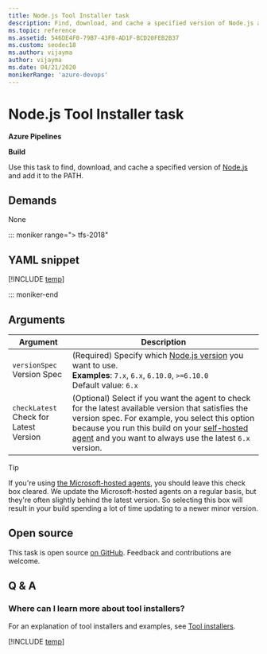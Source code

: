 ```yaml
---
title: Node.js Tool Installer task
description: Find, download, and cache a specified version of Node.js and add it to the PATH
ms.topic: reference
ms.assetid: 546DE4F0-79B7-43F0-AD1F-BCD20FEB2B37
ms.custom: seodec18
ms.author: vijayma
author: vijayma
ms.date: 04/21/2020
monikerRange: 'azure-devops'
---
```


# Node.js Tool Installer task

**Azure Pipelines**

**Build**

Use this task to find, download, and cache a specified version of [Node.js](https://nodejs.org/) and add it to the PATH.

## Demands

None

::: moniker range="> tfs-2018"

## YAML snippet

[!INCLUDE [temp](../includes/yaml/NodeToolV0.md)]

::: moniker-end

## Arguments

| Argument                                    | Description                                                                                                                                                                                                                                                                                        |
| ------------------------------------------- | -------------------------------------------------------------------------------------------------------------------------------------------------------------------------------------------------------------------------------------------------------------------------------------------------- |
| `versionSpec`<br/> Version Spec             | (Required) Specify which [Node.js version](https://nodejs.org/en/download/releases/) you want to use. <br/>**Examples**: `7.x`, `6.x`, `6.10.0`, `>=6.10.0` <br/>Default value: `6.x`                                                                                                              |
| `checkLatest`<br/> Check for Latest Version | (Optional) Select if you want the agent to check for the latest available version that satisfies the version spec. For example, you select this option because you run this build on your [self-hosted agent](../../agents/agents.md#install) and you want to always use the latest `6.x` version. |

> [!TIP]
> If you're using [the Microsoft-hosted agents](../../agents/hosted.md), you should leave this check box cleared. We update the Microsoft-hosted agents on a regular basis, but they're often slightly behind the latest version. So selecting this box will result in your build spending a lot of time updating to a newer minor version.

## Open source

This task is open source [on GitHub](https://github.com/Microsoft/azure-pipelines-tasks). Feedback and contributions are welcome.

## Q & A

<!-- BEGINSECTION class="md-qanda" -->

### Where can I learn more about tool installers?

For an explanation of tool installers and examples, see [Tool installers](../../process/tasks.md#tool-installers).

[!INCLUDE [temp](../../includes/qa-agents.md)]

<!-- ENDSECTION -->
